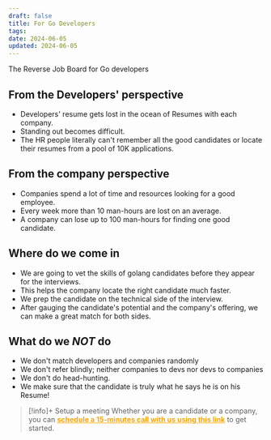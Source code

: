 ```yaml
---
draft: false
title: For Go Developers
tags: 
date: 2024-06-05
updated: 2024-06-05
---
```

The Reverse Job Board for Go developers

## From the Developers' perspective 
- Developers' resume gets lost in the ocean of Resumes with each company.
- Standing out becomes difficult. 
- The HR people literally can't remember all the good candidates or locate their resumes from a pool of 10K applications.

## From the company perspective
- Companies spend a lot of time and resources looking for a good employee.
- Every week more than 10 man-hours are lost on an average. 
- A company can lose up to 100 man-hours for finding one good candidate.

## Where do we come in 
- We are going to vet the skills of golang candidates before they appear for the interviews.
- This helps the company locate the right candidate much faster. 
- We prep the candidate on the technical side of the interview.
- After gauging the candidate's potential and the company's offering, we can make a great match for both sides.

## What do we _NOT_ do 
- We don't match developers and companies randomly
- We don't refer blindly; neither companies to devs nor devs to companies
- We don't do head-hunting.
- We make sure that the candidate is truly what he says he is on his Resume!


> [!info]+ Setup a meeting
> Whether you are a candidate or a company, you can <a href="https://calendly.com/contact-techrail/godev-introduction" style="font-weight:bold;color:orange">schedule a 15-minutes call with us using this link</a> to get started.

